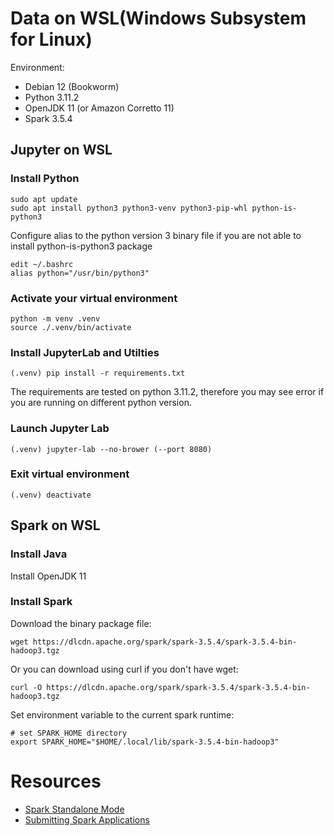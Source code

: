 # Data on WSL(Windows Subsystem for Linux)

Environment:
- Debian 12 (Bookworm)
- Python 3.11.2
- OpenJDK 11 (or Amazon Corretto 11)
- Spark 3.5.4

## Jupyter on WSL
### Install Python
```
sudo apt update
sudo apt install python3 python3-venv python3-pip-whl python-is-python3
```

Configure alias to the python version 3 binary file if you are not able to install python-is-python3 package
```
edit ~/.bashrc
alias python="/usr/bin/python3"
```

### Activate your virtual environment
```
python -m venv .venv
source ./.venv/bin/activate
```

### Install JupyterLab and Utilties
```
(.venv) pip install -r requirements.txt
```
The requirements are tested on python 3.11.2, therefore you may see error if you are running on different python version.

### Launch Jupyter Lab
```
(.venv) jupyter-lab --no-brower (--port 8080)
```

### Exit virtual environment
```
(.venv) deactivate
```

## Spark on WSL
### Install Java
Install OpenJDK 11

### Install Spark
Download the binary package file:
```
wget https://dlcdn.apache.org/spark/spark-3.5.4/spark-3.5.4-bin-hadoop3.tgz
```
Or you can download using curl if you don't have wget:
```
curl -O https://dlcdn.apache.org/spark/spark-3.5.4/spark-3.5.4-bin-hadoop3.tgz
```
Set environment variable to the current spark runtime:
```
# set SPARK_HOME directory
export SPARK_HOME="$HOME/.local/lib/spark-3.5.4-bin-hadoop3"
```

# Resources
- [Spark Standalone Mode](https://spark.apache.org/docs/latest/spark-standalone.html)
- [Submitting Spark Applications](https://spark.apache.org/docs/latest/submitting-applications.html)
